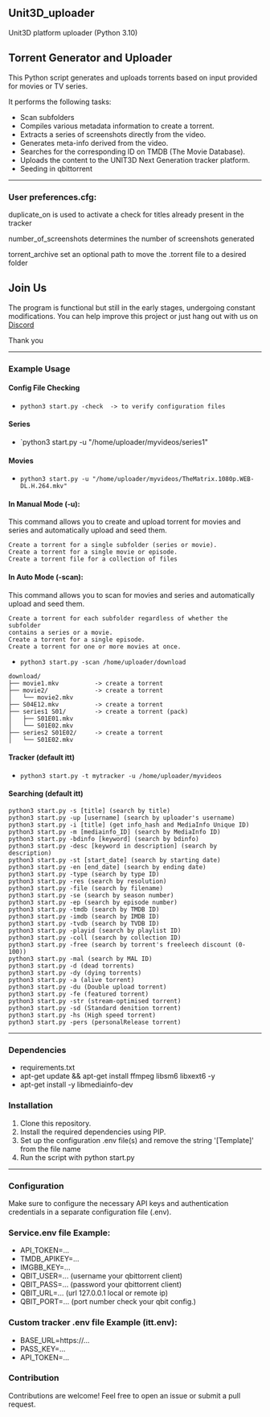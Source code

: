 ## Unit3D_uploader
Unit3D platform uploader (Python 3.10)

## Torrent Generator and Uploader

This Python script generates and uploads torrents based on input provided for movies or TV series.

It performs the following tasks:

- Scan subfolders
- Compiles various metadata information to create a torrent.
- Extracts a series of screenshots directly from the video.
- Generates meta-info derived from the video.
- Searches for the corresponding ID on TMDB (The Movie Database).
- Uploads the content to the UNIT3D Next Generation tracker platform.
- Seeding in qbittorrent

___
### User preferences.cfg:

duplicate_on is used to activate a check for titles already present in the tracker

number_of_screenshots determines the number of screenshots generated

torrent_archive set an optional path to move the .torrent file to a desired folder

## Join Us

The program is functional but still in the early stages, undergoing constant modifications.
You can help improve this project or just hang out with us on
[Discord](https://discord.gg/CJ32Vwyu)

Thank you

___
### Example Usage

#### Config File Checking
- `python3 start.py -check  -> to verify configuration files`

#### Series 
- `python3 start.py -u "/home/uploader/myvideos/series1"

#### Movies
- `python3 start.py -u "/home/uploader/myvideos/TheMatrix.1080p.WEB-DL.H.264.mkv"`


#### In Manual Mode (-u):
This command allows you to create and upload torrent for movies and series
and automatically upload and seed them.

    Create a torrent for a single subfolder (series or movie).
    Create a torrent for a single movie or episode.
    Create a torrent file for a collection of files

#### In Auto Mode (-scan):
This command allows you to scan for movies and series and automatically upload and seed them.

    Create a torrent for each subfolder regardless of whether the subfolder
    contains a series or a movie.
    Create a torrent for a single episode.
    Create a torrent for one or more movies at once.

- `python3 start.py -scan /home/uploader/download`

```
download/
├── movie1.mkv          -> create a torrent
├── movie2/             -> create a torrent
│   └── movie2.mkv
├── S04E12.mkv          -> create a torrent
├── series1 S01/        -> create a torrent (pack)
│   ├── S01E01.mkv
│   └── S01E02.mkv
├── series2 S01E02/     -> create a torrent
│   └── S01E02.mkv 
```

#### Tracker (default itt)
- `python3 start.py -t mytracker -u /home/uploader/myvideos`

#### Searching (default itt)

    python3 start.py -s [title] (search by title)
    python3 start.py -up [username] (search by uploader's username)
    python3 start.py -i [title] (get info_hash and MediaInfo Unique ID)    
    python3 start.py -m [mediainfo_ID] (search by MediaInfo ID)
    python3 start.py -bdinfo [keyword] (search by bdinfo)
    python3 start.py -desc [keyword in description] (search by description)    
    python3 start.py -st [start_date] (search by starting date)
    python3 start.py -en [end_date] (search by ending date)
    python3 start.py -type (search by type ID)
    python3 start.py -res (search by resolution)
    python3 start.py -file (search by filename)
    python3 start.py -se (search by season number)
    python3 start.py -ep (search by episode number)
    python3 start.py -tmdb (search by TMDB ID)
    python3 start.py -imdb (search by IMDB ID)
    python3 start.py -tvdb (search by TVDB ID)
    python3 start.py -playid (search by playlist ID)    
    python3 start.py -coll (search by collection ID)
    python3 start.py -free (search by torrent's freeleech discount (0-100))
    python3 start.py -mal (search by MAL ID)
    python3 start.py -d (dead torrents)
    python3 start.py -dy (dying torrents)
    python3 start.py -a (alive torrent)
    python3 start.py -du (Double upload torrent)
    python3 start.py -fe (featured torrent)
    python3 start.py -str (stream-optimised torrent)
    python3 start.py -sd (Standard denition torrent)
    python3 start.py -hs (High speed torrent)
    python3 start.py -pers (personalRelease torrent)

___
### Dependencies
- requirements.txt
- apt-get update && apt-get install ffmpeg libsm6 libxext6  -y
- apt-get install -y libmediainfo-dev

### Installation

1. Clone this repository.
2. Install the required dependencies using PIP.
3. Set up the configuration .env file(s) and remove the string '[Template]' from the file name
4. Run the script with python start.py

___
### Configuration

Make sure to configure the necessary API keys and authentication credentials in a separate configuration file (.env).

### Service.env file Example:

- API_TOKEN=...
- TMDB_APIKEY=...
- IMGBB_KEY=...
- QBIT_USER=... (username your qbittorrent client)
- QBIT_PASS=... (password your qbittorrent client)
- QBIT_URL=...  (url 127.0.0.1 local or remote ip)
- QBIT_PORT=... (port number check your qbit config.)

### Custom tracker .env file Example (itt.env):
- BASE_URL=https://...
- PASS_KEY=...
- API_TOKEN=...


### Contribution

Contributions are welcome! Feel free to open an issue or submit a pull request.
